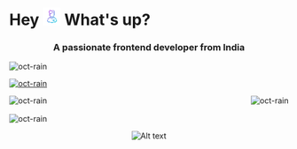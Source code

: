 <h1 align="left" class="text-primary">Hey <img src = "./assets/wired-gradient-268-avatar-man-32.gif" type="img/gif"> What's up?</h1>

###
<h3 align="center">A passionate frontend developer from India</h3>

<p align="left"> <img src="https://komarev.com/ghpvc/?username=oct-rain&label=Profile%20views&color=0e75b6&style=flat" alt="oct-rain" /> </p>
<p align="left"> <a href="https://github.com/ryo-ma/github-profile-trophy"><img src="https://github-profile-trophy.vercel.app/?username=oct-rain" alt="oct-rain" /></a> </p>


<p><img align="left" src="https://github-readme-stats.vercel.app/api/top-langs?username=oct-rain&show_icons=true&theme=dark&locale=en&layout=compact" alt="oct-rain" /></p>

<p>&nbsp;<img align="right" src="https://github-readme-stats.vercel.app/api?username=oct-rain&show_icons=true&theme=dark&locale=en" alt="oct-rain" /></p>

<p><img align="center" src="https://github-readme-streak-stats.herokuapp.com/?user=oct-rain&theme=dark" alt="oct-rain" /></p>


<div align="center">
  
  ![Alt text](https://spotify-recently-played-readme.vercel.app/api?user=31x54yfwjyskrpwlnekk3565xt5u&width=700)
</div>
<!--
**oCt-raiN/oCt-raiN** is a ✨ _special_ ✨ repository because its `README.md` (this file) appears on your GitHub profile.

Here are some ideas to get you started:

- 🔭 I’m currently working on ...
- 🌱 I’m currently learning ...
- 👯 I’m looking to collaborate on ...
- 🤔 I’m looking for help with ...
- 💬 Ask me about ...
- 📫 How to reach me: ...
- 😄 Pronouns: ...
- ⚡ Fun fact: ...

- https://spotify-recently-played-readme.vercel.app/
-->
